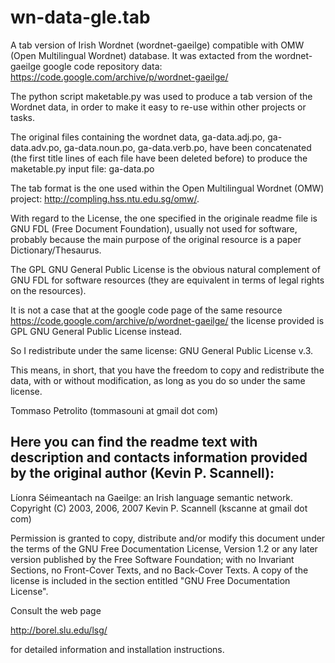 # wn-data-gle.tab
A tab version of Irish Wordnet (wordnet-gaeilge) compatible with OMW (Open Multilingual Wordnet) database.
It was extacted from the wordnet-gaeilge google code repository data: https://code.google.com/archive/p/wordnet-gaeilge/

The python script maketable.py was used to produce a tab version of the Wordnet data, in order to make it easy to re-use within other projects or tasks.

The original files containing the wordnet data, ga-data.adj.po, ga-data.adv.po, ga-data.noun.po, ga-data.verb.po, have been concatenated (the first title lines of each file have been deleted before) to produce the maketable.py input file: ga-data.po

The tab format is the one used within the Open Multilingual Wordnet (OMW) project: http://compling.hss.ntu.edu.sg/omw/.

With regard to the License, the one specified in the originale readme file is GNU FDL (Free Document Foundation), usually not used for software, probably because the main purpose of the original resource is a paper Dictionary/Thesaurus.

The GPL GNU General Public License is the obvious natural complement of GNU FDL for software resources (they are equivalent in terms of legal rights on the resources).

It is not a case that at the google code page of the same resource https://code.google.com/archive/p/wordnet-gaeilge/ the license provided is GPL GNU General Public License instead.

So I redistribute under the same license: GNU General Public License v.3.

This means, in short, that you have the freedom to copy and redistribute the data, with or without modification, as long as you do so under the same license. 

Tommaso Petrolito (tommasouni at gmail dot com)

Here you can find the readme text with description and contacts information provided by the original author (Kevin P. Scannell):
----------------------------------------------------------------------------
Líonra Séimeantach na Gaeilge: an Irish language semantic network.
Copyright (C) 2003, 2006, 2007 Kevin P. Scannell (kscanne at gmail dot com)

Permission is granted to copy, distribute and/or modify this document
under the terms of the GNU Free Documentation License, Version 1.2
or any later version published by the Free Software Foundation;
with no Invariant Sections, no Front-Cover Texts, and no Back-Cover
Texts.  A copy of the license is included in the section entitled
"GNU Free Documentation License".

Consult the web page

   http://borel.slu.edu/lsg/

for detailed information and installation instructions.

